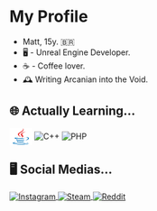 # My Profile

- Matt, 15y. 🇧🇷
- 🖥 - Unreal Engine Developer.
- ☕️ - Coffee lover.
- 🕰 Writing Arcanian into the Void.

## 🌐 Actually Learning...

<div style="display: inline_block">
  <img align="center" alt="Java" height="30" width="40" src="https://raw.githubusercontent.com/devicons/devicon/master/icons/java/java-original.svg">
<img align="center" alt="C++" height="30" width="40" src="https://upload.wikimedia.org/wikipedia/commons/1/18/ISO_C%2B%2B_Logo.svg">
  <img align="center" alt="PHP" height="30" width="40" src="https://upload.wikimedia.org/wikipedia/commons/thumb/2/27/PHP-logo.svg/800px-PHP-logo.svg.png">

</div>

## 🖥️ Social Medias...
<div style="display: inline_block">
  <a href="https://www.instagram.com/ds._.mat" target="_blank">
    <img align="center" alt="Instagram" height="30" width="30" src="https://upload.wikimedia.org/wikipedia/commons/e/e7/Instagram_logo_2016.svg">
  </a>
    <a href="https://steamcommunity.com/id/escolhendo" target="_blank">
    <img align="center" alt="Steam" height="30" width="40" src="https://upload.wikimedia.org/wikipedia/commons/8/83/Steam_icon_logo.svg">
   <a href="https://www.reddit.com/user/escolhendo/" target="_blank">
    <img align="center" alt="Reddit" height="30" width="40" src="https://upload.wikimedia.org/wikipedia/en/thumb/b/bd/Reddit_Logo_Icon.svg/220px-Reddit_Logo_Icon.svg.png">
  </a>
</div>
<br>
